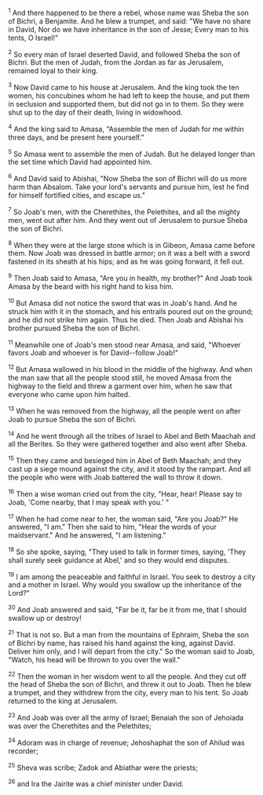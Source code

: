 <sup>1</sup> 
And there happened to be there a rebel, whose name was Sheba the son of Bichri, a Benjamite. And he blew a trumpet, and said: "We have no share in David, Nor do we have inheritance in the son of Jesse; Every man to his tents, O Israel!" 

<sup>2</sup> 
So every man of Israel deserted David, and followed Sheba the son of Bichri. But the men of Judah, from the Jordan as far as Jerusalem, remained loyal to their king. 

<sup>3</sup> 
Now David came to his house at Jerusalem. And the king took the ten women, his concubines whom he had left to keep the house, and put them in seclusion and supported them, but did not go in to them. So they were shut up to the day of their death, living in widowhood. 

<sup>4</sup> 
And the king said to Amasa, "Assemble the men of Judah for me within three days, and be present here yourself." 

<sup>5</sup> 
So Amasa went to assemble the men of Judah. But he delayed longer than the set time which David had appointed him. 

<sup>6</sup> 
And David said to Abishai, "Now Sheba the son of Bichri will do us more harm than Absalom. Take your lord's servants and pursue him, lest he find for himself fortified cities, and escape us." 

<sup>7</sup> 
So Joab's men, with the Cherethites, the Pelethites, and all the mighty men, went out after him. And they went out of Jerusalem to pursue Sheba the son of Bichri. 

<sup>8</sup> 
When they were at the large stone which is in Gibeon, Amasa came before them. Now Joab was dressed in battle armor; on it was a belt with a sword fastened in its sheath at his hips; and as he was going forward, it fell out. 

<sup>9</sup> 
Then Joab said to Amasa, "Are you in health, my brother?" And Joab took Amasa by the beard with his right hand to kiss him. 

<sup>10</sup> 
But Amasa did not notice the sword that was in Joab's hand. And he struck him with it in the stomach, and his entrails poured out on the ground; and he did not strike him again. Thus he died. Then Joab and Abishai his brother pursued Sheba the son of Bichri. 

<sup>11</sup> 
Meanwhile one of Joab's men stood near Amasa, and said, "Whoever favors Joab and whoever is for David--follow Joab!" 

<sup>12</sup> 
But Amasa wallowed in his blood in the middle of the highway. And when the man saw that all the people stood still, he moved Amasa from the highway to the field and threw a garment over him, when he saw that everyone who came upon him halted. 

<sup>13</sup> 
When he was removed from the highway, all the people went on after Joab to pursue Sheba the son of Bichri. 

<sup>14</sup> 
And he went through all the tribes of Israel to Abel and Beth Maachah and all the Berites. So they were gathered together and also went after Sheba. 

<sup>15</sup> 
Then they came and besieged him in Abel of Beth Maachah; and they cast up a siege mound against the city, and it stood by the rampart. And all the people who were with Joab battered the wall to throw it down. 

<sup>16</sup> 
Then a wise woman cried out from the city, "Hear, hear! Please say to Joab, 'Come nearby, that I may speak with you.' " 

<sup>17</sup> 
When he had come near to her, the woman said, "Are you Joab?" He answered, "I am." Then she said to him, "Hear the words of your maidservant." And he answered, "I am listening." 

<sup>18</sup> 
So she spoke, saying, "They used to talk in former times, saying, 'They shall surely seek guidance at Abel,' and so they would end disputes. 

<sup>19</sup> 
I am among the peaceable and faithful in Israel. You seek to destroy a city and a mother in Israel. Why would you swallow up the inheritance of the Lord?" 

<sup>20</sup> 
And Joab answered and said, "Far be it, far be it from me, that I should swallow up or destroy! 

<sup>21</sup> 
That is not so. But a man from the mountains of Ephraim, Sheba the son of Bichri by name, has raised his hand against the king, against David. Deliver him only, and I will depart from the city." So the woman said to Joab, "Watch, his head will be thrown to you over the wall." 

<sup>22</sup> 
Then the woman in her wisdom went to all the people. And they cut off the head of Sheba the son of Bichri, and threw it out to Joab. Then he blew a trumpet, and they withdrew from the city, every man to his tent. So Joab returned to the king at Jerusalem.

<sup>23</sup> 
And Joab was over all the army of Israel; Benaiah the son of Jehoiada was over the Cherethites and the Pelethites; 

<sup>24</sup> 
Adoram was in charge of revenue; Jehoshaphat the son of Ahilud was recorder; 

<sup>25</sup> 
Sheva was scribe; Zadok and Abiathar were the priests; 

<sup>26</sup> 
and Ira the Jairite was a chief minister under David.